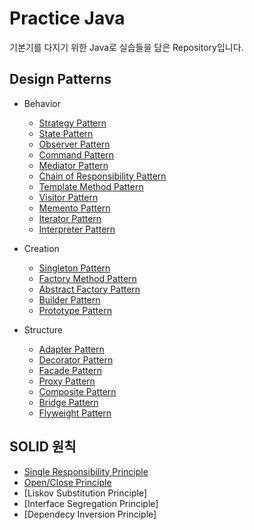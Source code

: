 # Practice Java
기본기를 다지기 위한 Java로 실습들을 담은 Repository입니다.
## Design Patterns
* Behavior
  * [Strategy Pattern](./src/test/java/designpattern/behavior/statepattern)
  * [State Pattern](./src/test/java/designpattern/behavior/statepattern) 
  * [Observer Pattern](./src/test/java/designpattern/behavior/observerpattern)
  * [Command Pattern](./src/test/java/designpattern/behavior/commandpattern)
  * [Mediator Pattern](./src/test/java/designpattern/behavior/meditatorpattern)
  * [Chain of Responsibility Pattern](./src/test/java/designpattern/behavior/chainofresponsibilitypattern)
  * [Template Method Pattern](./src/test/java/designpattern/behavior/templatemethodpattern)
  * [Visitor Pattern](./src/test/java/designpattern/behavior/visitorpattern)
  * [Memento Pattern](./src/test/java/designpattern/behavior/mementopattern)
  * [Iterator Pattern](./src/test/java/designpattern/behavior/iteratorpattern)
  * [Interpreter Pattern](./src/test/java/designpattern/behavior/interpreterpattern)
  
* Creation
  * [Singleton Pattern](./src/test/java/designpattern/creation/singletonpattern)
  * [Factory Method Pattern](./src/test/java/designpattern/creation/factorymethodpattern)
  * [Abstract Factory Pattern](./src/test/java/designpattern/creation/abstractfactorypattern)
  * [Builder Pattern](./src/test/java/designpattern/creation/builderpattern)
  * [Prototype Pattern](./src/test/java/designpattern/creation/prototypepattern)

* Structure
  * [Adapter Pattern](./src/test/java/designpattern/stucture/adapterpattern)
  * [Decorator Pattern](./src/test/java/designpattern/stucture/decoratorpattern)
  * [Facade Pattern](./src/test/java/designpattern/stucture/facadepattern)
  * [Proxy Pattern](./src/test/java/designpattern/stucture/proxypattern)
  * [Composite Pattern](./src/test/java/designpattern/stucture/compositepattern)
  * [Bridge Pattern](./src/test/java/designpattern/stucture/bridgepattern)
  * [Flyweight Pattern](./src/test/java/designpattern/stucture/flyweightpattern)

## SOLID 원칙
* [Single Responsibility Principle](./src/test/java/solid/srp)
* [Open/Close Principle](./src/test/java/solid/ocp)
* [Liskov Substitution Principle]
* [Interface Segregation Principle]
* [Dependecy Inversion Principle]